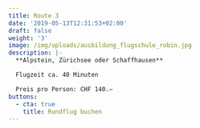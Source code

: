 ```yaml
---
title: Route 3
date: '2019-05-13T12:31:53+02:00'
draft: false
weight: '3'
image: /img/uploads/ausbildung_flugschule_robin.jpg
description: |-
  **Alpstein, Zürichsee oder Schaffhausen**

  Flugzeit ca. 40 Minuten

  Preis pro Person: CHF 140.–
buttons:
  - cta: true
    title: Rundflug buchen
---
```


